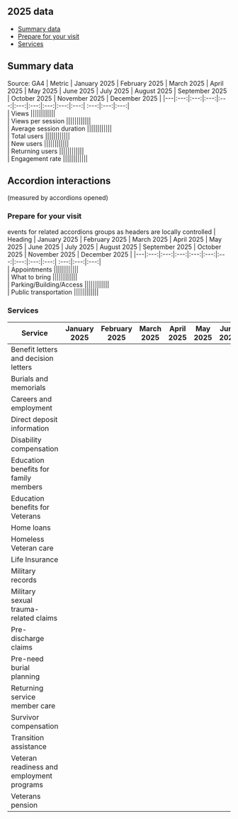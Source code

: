 ## 2025 data

- [Summary data](#summary-data)
- [Prepare for your visit](#prepare-for-your-visit)
- [Services](#services)

## Summary data
Source: GA4
|	Metric	|	January 2025 | February 2025	| March 2025 | April 2025 | May 2025 | June 2025 | July 2025 | August 2025 | September 2025 | October 2025 | November 2025 | December 2025 | 
|---|:---:|:---:|:---:|:---:|:---:|:---:|:---:|:---:|:---:| :---:|:---:|:---:|	
|	Views ||||||||||||	
|	Views per session	 ||||||||||||	
|	Average session duration	  ||||||||||||		
| Total users ||||||||||||		 
| New users 	 ||||||||||||			  	
|	Returning users  ||||||||||||		
|	Engagement rate ||||||||||||		

## Accordion interactions
(measured by accordions opened)

### Prepare for your visit 
events for related accordions groups as headers are locally controlled
| Heading |	January 2025 | February 2025	| March 2025 | April 2025 | May 2025 | June 2025 | July 2025 | August 2025 | September 2025 | October 2025 | November 2025 | December 2025 | 
|---|:---:|:---:|:---:|:---:|:---:|:---:|:---:|:---:|:---:| :---:|:---:|:---:|	
| Appointments 	||||||||||||	
| What to bring	||||||||||||	
| Parking/Building/Access 	||||||||||||	
| Public transportation 	||||||||||||	

### Services 
| Service| January 2025 | February 2025	| March 2025 | April 2025 | May 2025 | June 2025 | July 2025 | August 2025 | September 2025 | October 2025 | November 2025 | December 2025 | 
|---|:---:|:---:|:---:|:---:|:---:|:---:|:---:|:---:|:---:| :---:|:---:|:---:|	
|	Benefit letters and decision letters	||||||||||||	
|	Burials and memorials	||||||||||||	
|	Careers and employment	||||||||||||	
|	Direct deposit information	||||||||||||	
|	Disability compensation	||||||||||||	
|	Education benefits for family members	||||||||||||	
|	Education benefits for Veterans	||||||||||||	
|	Home loans||||||||||||	
|	Homeless Veteran care	||||||||||||	
|	Life Insurance	||||||||||||	
|	Military records	||||||||||||	
|	Military sexual trauma-related claims	||||||||||||	
|	Pre-discharge claims	||||||||||||	
|	Pre-need burial planning	||||||||||||	
|	Returning service member care	||||||||||||	
|	Survivor compensation	||||||||||||	
|	Transition assistance	||||||||||||	
|	Veteran readiness and employment programs	||||||||||||	
|	Veterans pension	||||||||||||	
